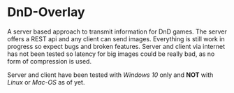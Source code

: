 # DnD-Overlay

A server based approach to transmit information for DnD games. The server offers a REST api and any client can send images. Everything is still work in progress so expect bugs and broken features. Server and client via internet has not been tested so latency for big images could be really bad, as no form of compression is used.

Server and client have been tested with *Windows 10* only and **NOT** with *Linux* or *Mac-OS* as of yet.
